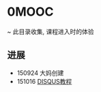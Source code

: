 # 0MOOC
~ 此目录收集, 课程进入时的体验

## 进展

- 150924 大妈创建
- 151016 [DISQUS教程](https://github.com/picklecai/OMOOC2py/blob/master/0MOOC/DISQUS.md)
